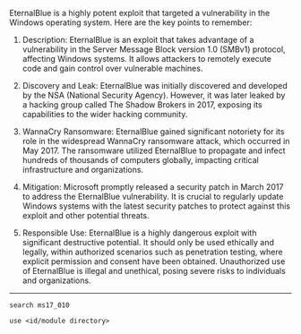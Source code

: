 EternalBlue is a highly potent exploit that targeted a vulnerability in the Windows operating system. Here are the key points to remember:

1. Description: EternalBlue is an exploit that takes advantage of a vulnerability in the Server Message Block version 1.0 (SMBv1) protocol, affecting Windows systems. It allows attackers to remotely execute code and gain control over vulnerable machines.
    
2. Discovery and Leak: EternalBlue was initially discovered and developed by the NSA (National Security Agency). However, it was later leaked by a hacking group called The Shadow Brokers in 2017, exposing its capabilities to the wider hacking community.
    
3. WannaCry Ransomware: EternalBlue gained significant notoriety for its role in the widespread WannaCry ransomware attack, which occurred in May 2017. The ransomware utilized EternalBlue to propagate and infect hundreds of thousands of computers globally, impacting critical infrastructure and organizations.
    
4. Mitigation: Microsoft promptly released a security patch in March 2017 to address the EternalBlue vulnerability. It is crucial to regularly update Windows systems with the latest security patches to protect against this exploit and other potential threats.
    
5. Responsible Use: EternalBlue is a highly dangerous exploit with significant destructive potential. It should only be used ethically and legally, within authorized scenarios such as penetration testing, where explicit permission and consent have been obtained. Unauthorized use of EternalBlue is illegal and unethical, posing severe risks to individuals and organizations.

---

```
search ms17_010
```

```
use <id/module directory>
```
